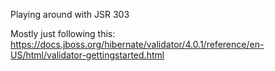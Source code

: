 Playing around with JSR 303

Mostly just following this: https://docs.jboss.org/hibernate/validator/4.0.1/reference/en-US/html/validator-gettingstarted.html
